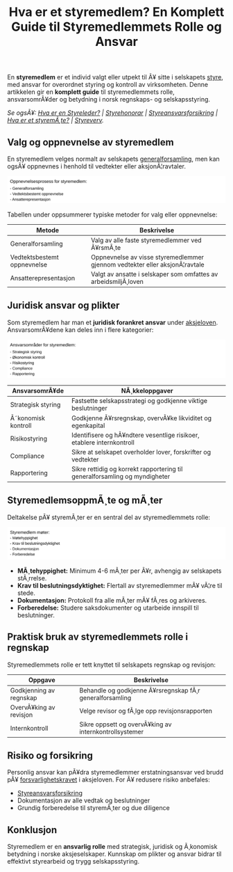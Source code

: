 ﻿---
title: "Hva er et styremedlem? En Komplett Guide til Styremedlemmets Rolle og Ansvar"
meta_title: "Hva er et styremedlem? En Komplett Guide til Styremedlemmets Rolle og Ansvar"
meta_description: 'En **styremedlem** er et individ valgt eller utpekt til Ã¥ sitte i selskapets [styre](/blogs/regnskap/hva-er-styre "Hva er styre? Styrets rolle og oppgaver"), m...'
slug: hva-er-et-styremedlem
type: blog
layout: pages/single
---

En **styremedlem** er et individ valgt eller utpekt til Ã¥ sitte i selskapets [styre](/blogs/regnskap/hva-er-styre "Hva er styre? Styrets rolle og oppgaver"), med ansvar for overordnet styring og kontroll av virksomheten. Denne artikkelen gir en **komplett guide** til styremedlemmets rolle, ansvarsomrÃ¥der og betydning i norsk regnskaps- og selskapsstyring.

*Se ogsÃ¥: [Hva er en Styreleder?](/blogs/regnskap/styreleder "Hva er Styreleder? Styrets Lederrolle i Norske Aksjeselskaper") | [Styrehonorar](/blogs/regnskap/styrehonorar "Hva er Styrehonorar? Guide til Styremedlemsvederlag") | [Styreansvarsforsikring](/blogs/regnskap/styreansvarsforsikring "Hva er Styreansvarsforsikring? Guide til Styremedlemsforsikring i Norge") | [Hva er et styremÃ¸te?](/blogs/regnskap/hva-er-et-styremote "Hva er et styremÃ¸te? Guide til MÃ¸ter, Protokoller og Prosess") | [Styreverv](/blogs/regnskap/styreverv "Styreverv: Roller, Ansvar og Fordeler ved Styreverv i Norske Selskaper").*

## Valg og oppnevnelse av styremedlem

En styremedlem velges normalt av selskapets [generalforsamling](/blogs/regnskap/hva-er-general-forsamling "Hva er Generalforsamling? Ansvar og Prosess"), men kan ogsÃ¥ oppnevnes i henhold til vedtekter eller aksjonÃ¦ravtaler.

![Oppnevnelsesprosess for styremedlem](styremedlem-valg.svg)

Tabellen under oppsummerer typiske metoder for valg eller oppnevnelse:

| Metode                   | Beskrivelse                                                                |
|--------------------------|----------------------------------------------------------------------------|
| Generalforsamling        | Valg av alle faste styremedlemmer ved Ã¥rsmÃ¸te                              |
| Vedtektsbestemt oppnevnelse | Oppnevnelse av visse styremedlemmer gjennom vedtekter eller aksjonÃ¦ravtale |
| Ansatterepresentasjon    | Valgt av ansatte i selskaper som omfattes av arbeidsmiljÃ¸loven             |

## Juridisk ansvar og plikter

Som styremedlem har man et **juridisk forankret ansvar** under [aksjeloven](/blogs/regnskap/hva-er-aksjeloven "Hva er Aksjeloven? Regler for Aksjeselskaper i Norge"). AnsvarsomrÃ¥dene kan deles inn i flere kategorier:

![AnsvarsomrÃ¥der for styremedlem](styremedlem-ansvar.svg)

| AnsvarsomrÃ¥de     | NÃ¸kkeloppgaver                                                         |
|-------------------|------------------------------------------------------------------------|
| Strategisk styring| Fastsette selskapsstrategi og godkjenne viktige beslutninger           |
| Ã˜konomisk kontroll| Godkjenne Ã¥rsregnskap, overvÃ¥ke likviditet og egenkapital               |
| Risikostyring     | Identifisere og hÃ¥ndtere vesentlige risikoer, etablere internkontroll   |
| Compliance        | Sikre at selskapet overholder lover, forskrifter og vedtekter           |
| Rapportering      | Sikre rettidig og korrekt rapportering til generalforsamling og myndigheter |

## StyremedlemsoppmÃ¸te og mÃ¸ter

Deltakelse pÃ¥ styremÃ¸ter er en sentral del av styremedlemmets rolle:

![Styremedlem mÃ¸ter](styremedlem-mote.svg)

* **MÃ¸tehyppighet:** Minimum 4-6 mÃ¸ter per Ã¥r, avhengig av selskapets stÃ¸rrelse.
* **Krav til beslutningsdyktighet:** Flertall av styremedlemmer mÃ¥ vÃ¦re til stede.
* **Dokumentasjon:** Protokoll fra alle mÃ¸ter mÃ¥ fÃ¸res og arkiveres.
* **Forberedelse:** Studere saksdokumenter og utarbeide innspill til beslutninger.

## Praktisk bruk av styremedlemmets rolle i regnskap

Styremedlemmets rolle er tett knyttet til selskapets regnskap og revisjon:

| Oppgave                 | Beskrivelse                                            |
|-------------------------|--------------------------------------------------------|
| Godkjenning av regnskap | Behandle og godkjenne Ã¥rsregnskap fÃ¸r generalforsamling |
| OvervÃ¥king av revisjon  | Velge revisor og fÃ¸lge opp revisjonsrapporten           |
| Internkontroll          | Sikre oppsett og overvÃ¥king av internkontrollsystemer   |

## Risiko og forsikring

Personlig ansvar kan pÃ¥dra styremedlemmer erstatningsansvar ved brudd pÃ¥ [forsvarlighetskravet](/blogs/regnskap/hva-er-forsvarlighetskrav "Hva er Forsvarlighetskrav? Krav til Kapital og Likviditet") i aksjeloven. For Ã¥ redusere risiko anbefales:

* [Styreansvarsforsikring](/blogs/regnskap/styreansvarsforsikring "Hva er Styreansvarsforsikring? Guide til Styremedlemsforsikring i Norge")
* Dokumentasjon av alle vedtak og beslutninger
* Grundig forberedelse til styremÃ¸ter og due diligence

## Konklusjon

Styremedlem er en **ansvarlig rolle** med strategisk, juridisk og Ã¸konomisk betydning i norske aksjeselskaper. Kunnskap om plikter og ansvar bidrar til effektivt styrearbeid og trygg selskapsstyring.


